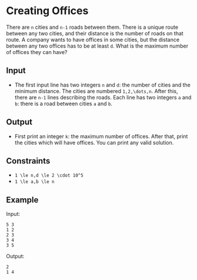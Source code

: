 # Creating Offices 

There are ```n``` cities and ```n-1``` roads between them. There is a unique route between any two cities, and their distance is the number of roads on that route.
A company wants to have offices in some cities, but the distance between any two offices has to be at least ```d```. What is the maximum number of offices they can have?
## Input
- The first input line has two integers ```n``` and ```d```: the number of cities and the minimum distance. The cities are numbered ```1,2,\dots,n```.
After this, there are ```n-1``` lines describing the roads. Each line has two integers ```a``` and ```b```: there is a road between cities ```a``` and ```b```.
## Output
- First print an integer ```k```: the maximum number of offices. After that, print the cities which will have offices. You can print any valid solution.
## Constraints

- ```1 \le n,d \le 2 \cdot 10^5```
- ```1 \le a,b \le n```

## Example
Input:
```
5 3
1 2
2 3
3 4
3 5
```

Output:
```
2
1 4
```
